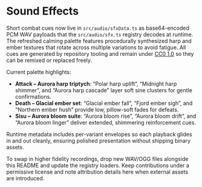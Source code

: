 # Sound Effects

Short combat cues now live in `src/audio/sfxData.ts` as base64-encoded PCM WAV
payloads that the `src/audio/sfx.ts` registry decodes at runtime. The refreshed
calming palette features procedurally synthesized harp and ember textures that
rotate across multiple variations to avoid fatigue. All cues are generated by
repository tooling and remain under [CC0 1.0](https://creativecommons.org/publicdomain/zero/1.0/)
so they can be remixed or replaced freely.

Current palette highlights:

* **Attack – Aurora harp triptych**: “Polar harp uplift”, “Midnight harp shimmer”,
  and “Aurora harp cascade” layer soft sine clusters for gentle confirmations.
* **Death – Glacial ember set**: “Glacial ember fall”, “Fjord ember sigh”, and
  “Northern ember hush” provide low, pillow-soft fades for defeats.
* **Sisu – Aurora bloom suite**: “Aurora bloom rise”, “Aurora bloom drift”, and
  “Aurora bloom linger” deliver extended, shimmering reinforcement cues.

Runtime metadata includes per-variant envelopes so each playback glides in and
out cleanly, ensuring polished presentation without shipping binary assets.

To swap in higher fidelity recordings, drop new WAV/OGG files alongside this
README and update the registry loaders. Keep contributions under a permissive
license and note attribution details here when external assets are introduced.
